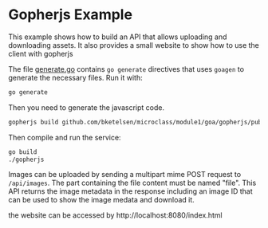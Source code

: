 # Gopherjs Example

This example shows how to build an API that allows uploading and downloading assets. It also provides
a small website to show how to use the client with gopherjs

The file [generate.go](generate.go) contains `go generate` directives that uses `goagen` to generate
the necessary files. Run it with:

```bash
go generate
```

Then you need to generate the javascript code.
```bash
gopherjs build github.com/bketelsen/microclass/module1/goa/gopherjs/public -o public/website.js
```

Then compile and run the service:

```bash
go build
./gopherjs
```

Images can be uploaded by sending a multipart mime POST request to `/api/images`. The part
containing the file content must be named "file". This API returns the image metadata in the
response including an image ID that can be used to show the image medata and download it.


the website can be accessed by http://localhost:8080/index.html
